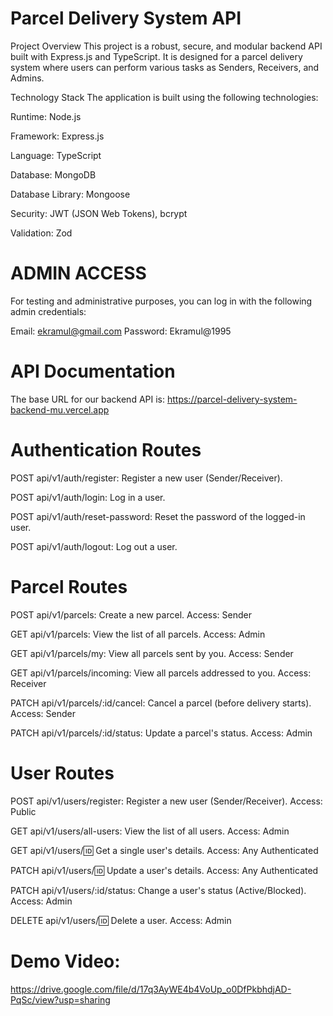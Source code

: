 # Parcel Delivery System API
Project Overview
This project is a robust, secure, and modular backend API built with Express.js and TypeScript. It is designed for a parcel delivery system where users can perform various tasks as Senders, Receivers, and Admins.

Technology Stack
The application is built using the following technologies:

Runtime: Node.js

Framework: Express.js

Language: TypeScript

Database: MongoDB

Database Library: Mongoose

Security: JWT (JSON Web Tokens), bcrypt

Validation: Zod

# ADMIN ACCESS
For testing and administrative purposes, you can log in with the following admin credentials:

Email: ekramul@gmail.com 
Password: Ekramul@1995

# API Documentation
The base URL for our backend API is:
https://parcel-delivery-system-backend-mu.vercel.app

# Authentication Routes
POST api/v1/auth/register: Register a new user (Sender/Receiver).

POST api/v1/auth/login: Log in a user.

POST api/v1/auth/reset-password: Reset the password of the logged-in user.

POST api/v1/auth/logout: Log out a user.

# Parcel Routes
POST api/v1/parcels: Create a new parcel. Access: Sender

GET api/v1/parcels: View the list of all parcels. Access: Admin

GET api/v1/parcels/my: View all parcels sent by you. Access: Sender

GET api/v1/parcels/incoming: View all parcels addressed to you. Access: Receiver

PATCH api/v1/parcels/:id/cancel: Cancel a parcel (before delivery starts). Access: Sender

PATCH api/v1/parcels/:id/status: Update a parcel's status. Access: Admin

 # User Routes
POST api/v1/users/register: Register a new user (Sender/Receiver). Access: Public

GET api/v1/users/all-users: View the list of all users. Access: Admin

GET api/v1/users/:id: Get a single user's details. Access: Any Authenticated

PATCH api/v1/users/:id: Update a user's details. Access: Any Authenticated

PATCH api/v1/users/:id/status: Change a user's status (Active/Blocked). Access: Admin

DELETE api/v1/users/:id: Delete a user. Access: Admin

# Demo Video:
https://drive.google.com/file/d/17q3AyWE4b4VoUp_o0DfPkbhdjAD-PqSc/view?usp=sharing
